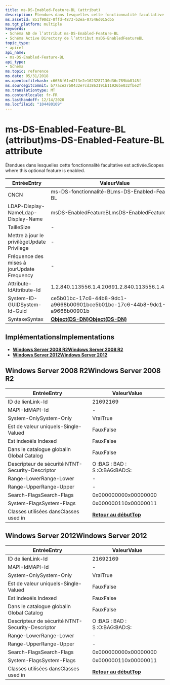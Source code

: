 ```yaml
---
title: ms-DS-Enabled-Feature-BL (attribut)
description: Étendues dans lesquelles cette fonctionnalité facultative est activée.
ms.assetid: 851f90d2-0ffd-4873-b2ea-07546d015cb5
ms.tgt_platform: multiple
keywords:
- Schéma AD de l’attribut ms-DS-Enabled-Feature-BL
- Schéma Active Directory de l’attribut msDS-EnabledFeatureBL
topic_type:
- apiref
api_name:
- ms-DS-Enabled-Feature-BL
api_type:
- Schema
ms.topic: reference
ms.date: 05/31/2018
ms.openlocfilehash: c6656f61ed2f3e2e1623287130d36c789bb8145f
ms.sourcegitcommit: b77ace27b0432e7cd3863191b11926be032fbe2f
ms.translationtype: MT
ms.contentlocale: fr-FR
ms.lasthandoff: 12/14/2020
ms.locfileid: "104480109"
---
```

# <a name="ms-ds-enabled-feature-bl-attribute"></a><span data-ttu-id="c971b-105">ms-DS-Enabled-Feature-BL (attribut)</span><span class="sxs-lookup"><span data-stu-id="c971b-105">ms-DS-Enabled-Feature-BL attribute</span></span>

<span data-ttu-id="c971b-106">Étendues dans lesquelles cette fonctionnalité facultative est activée.</span><span class="sxs-lookup"><span data-stu-id="c971b-106">Scopes where this optional feature is enabled.</span></span>



| <span data-ttu-id="c971b-107">Entrée</span><span class="sxs-lookup"><span data-stu-id="c971b-107">Entry</span></span> | <span data-ttu-id="c971b-108">Valeur</span><span class="sxs-lookup"><span data-stu-id="c971b-108">Value</span></span> |
|-------------------|-----------------------------------------|
| <span data-ttu-id="c971b-109">CN</span><span class="sxs-lookup"><span data-stu-id="c971b-109">CN</span></span>                | <span data-ttu-id="c971b-110">ms-DS-fonctionnalité-BL</span><span class="sxs-lookup"><span data-stu-id="c971b-110">ms-DS-Enabled-Feature-BL</span></span>                |
| <span data-ttu-id="c971b-111">LDAP-Display-Name</span><span class="sxs-lookup"><span data-stu-id="c971b-111">Ldap-Display-Name</span></span> | <span data-ttu-id="c971b-112">msDS-EnabledFeatureBL</span><span class="sxs-lookup"><span data-stu-id="c971b-112">msDS-EnabledFeatureBL</span></span>                   |
| <span data-ttu-id="c971b-113">Taille</span><span class="sxs-lookup"><span data-stu-id="c971b-113">Size</span></span>              | \-                                      |
| <span data-ttu-id="c971b-114">Mettre à jour le privilège</span><span class="sxs-lookup"><span data-stu-id="c971b-114">Update Privilege</span></span>  | \-                                      |
| <span data-ttu-id="c971b-115">Fréquence des mises à jour</span><span class="sxs-lookup"><span data-stu-id="c971b-115">Update Frequency</span></span>  | \-                                      |
| <span data-ttu-id="c971b-116">Attribute-Id</span><span class="sxs-lookup"><span data-stu-id="c971b-116">Attribute-Id</span></span>      | <span data-ttu-id="c971b-117">1.2.840.113556.1.4.2069</span><span class="sxs-lookup"><span data-stu-id="c971b-117">1.2.840.113556.1.4.2069</span></span>                 |
| <span data-ttu-id="c971b-118">System-ID-GUID</span><span class="sxs-lookup"><span data-stu-id="c971b-118">System-Id-Guid</span></span>    | <span data-ttu-id="c971b-119">ce5b01bc-17c6-44b8-9dc1-a9668b00901b</span><span class="sxs-lookup"><span data-stu-id="c971b-119">ce5b01bc-17c6-44b8-9dc1-a9668b00901b</span></span>    |
| <span data-ttu-id="c971b-120">Syntaxe</span><span class="sxs-lookup"><span data-stu-id="c971b-120">Syntax</span></span>            | [<span data-ttu-id="c971b-121">**Object(DS-DN)**</span><span class="sxs-lookup"><span data-stu-id="c971b-121">**Object(DS-DN)**</span></span>](s-object-ds-dn.md) |



## <a name="implementations"></a><span data-ttu-id="c971b-122">Implémentations</span><span class="sxs-lookup"><span data-stu-id="c971b-122">Implementations</span></span>

-   [<span data-ttu-id="c971b-123">**Windows Server 2008 R2**</span><span class="sxs-lookup"><span data-stu-id="c971b-123">**Windows Server 2008 R2**</span></span>](#windows-server-2008-r2)
-   [<span data-ttu-id="c971b-124">**Windows Server 2012**</span><span class="sxs-lookup"><span data-stu-id="c971b-124">**Windows Server 2012**</span></span>](#windows-server-2012)

## <a name="windows-server-2008-r2"></a><span data-ttu-id="c971b-125">Windows Server 2008 R2</span><span class="sxs-lookup"><span data-stu-id="c971b-125">Windows Server 2008 R2</span></span>



| <span data-ttu-id="c971b-126">Entrée</span><span class="sxs-lookup"><span data-stu-id="c971b-126">Entry</span></span> | <span data-ttu-id="c971b-127">Valeur</span><span class="sxs-lookup"><span data-stu-id="c971b-127">Value</span></span> |
|------------------------|---------------------------------|
| <span data-ttu-id="c971b-128">ID de lien</span><span class="sxs-lookup"><span data-stu-id="c971b-128">Link-Id</span></span>                | <span data-ttu-id="c971b-129">2169</span><span class="sxs-lookup"><span data-stu-id="c971b-129">2169</span></span>                            |
| <span data-ttu-id="c971b-130">MAPI-Id</span><span class="sxs-lookup"><span data-stu-id="c971b-130">MAPI-Id</span></span>                | \-                              |
| <span data-ttu-id="c971b-131">System-Only</span><span class="sxs-lookup"><span data-stu-id="c971b-131">System-Only</span></span>            | <span data-ttu-id="c971b-132">Vrai</span><span class="sxs-lookup"><span data-stu-id="c971b-132">True</span></span>                            |
| <span data-ttu-id="c971b-133">Est de valeur unique</span><span class="sxs-lookup"><span data-stu-id="c971b-133">Is-Single-Valued</span></span>       | <span data-ttu-id="c971b-134">Faux</span><span class="sxs-lookup"><span data-stu-id="c971b-134">False</span></span>                           |
| <span data-ttu-id="c971b-135">Est indexé</span><span class="sxs-lookup"><span data-stu-id="c971b-135">Is Indexed</span></span>             | <span data-ttu-id="c971b-136">Faux</span><span class="sxs-lookup"><span data-stu-id="c971b-136">False</span></span>                           |
| <span data-ttu-id="c971b-137">Dans le catalogue global</span><span class="sxs-lookup"><span data-stu-id="c971b-137">In Global Catalog</span></span>      | <span data-ttu-id="c971b-138">Faux</span><span class="sxs-lookup"><span data-stu-id="c971b-138">False</span></span>                           |
| <span data-ttu-id="c971b-139">Descripteur de sécurité NT</span><span class="sxs-lookup"><span data-stu-id="c971b-139">NT-Security-Descriptor</span></span> | <span data-ttu-id="c971b-140">O :BAG : BAD : S :</span><span class="sxs-lookup"><span data-stu-id="c971b-140">O:BAG:BAD:S:</span></span>                    |
| <span data-ttu-id="c971b-141">Range-Lower</span><span class="sxs-lookup"><span data-stu-id="c971b-141">Range-Lower</span></span>            | \-                              |
| <span data-ttu-id="c971b-142">Range-Upper</span><span class="sxs-lookup"><span data-stu-id="c971b-142">Range-Upper</span></span>            | \-                              |
| <span data-ttu-id="c971b-143">Search-Flags</span><span class="sxs-lookup"><span data-stu-id="c971b-143">Search-Flags</span></span>           | <span data-ttu-id="c971b-144">0x00000000</span><span class="sxs-lookup"><span data-stu-id="c971b-144">0x00000000</span></span>                      |
| <span data-ttu-id="c971b-145">System-Flags</span><span class="sxs-lookup"><span data-stu-id="c971b-145">System-Flags</span></span>           | <span data-ttu-id="c971b-146">0x00000011</span><span class="sxs-lookup"><span data-stu-id="c971b-146">0x00000011</span></span>                      |
| <span data-ttu-id="c971b-147">Classes utilisées dans</span><span class="sxs-lookup"><span data-stu-id="c971b-147">Classes used in</span></span>        | [<span data-ttu-id="c971b-148">**Retour au début**</span><span class="sxs-lookup"><span data-stu-id="c971b-148">**Top**</span></span>](c-top.md)<br/> |



## <a name="windows-server-2012"></a><span data-ttu-id="c971b-149">Windows Server 2012</span><span class="sxs-lookup"><span data-stu-id="c971b-149">Windows Server 2012</span></span>



| <span data-ttu-id="c971b-150">Entrée</span><span class="sxs-lookup"><span data-stu-id="c971b-150">Entry</span></span> | <span data-ttu-id="c971b-151">Valeur</span><span class="sxs-lookup"><span data-stu-id="c971b-151">Value</span></span> |
|------------------------|---------------------------------|
| <span data-ttu-id="c971b-152">ID de lien</span><span class="sxs-lookup"><span data-stu-id="c971b-152">Link-Id</span></span>                | <span data-ttu-id="c971b-153">2169</span><span class="sxs-lookup"><span data-stu-id="c971b-153">2169</span></span>                            |
| <span data-ttu-id="c971b-154">MAPI-Id</span><span class="sxs-lookup"><span data-stu-id="c971b-154">MAPI-Id</span></span>                | \-                              |
| <span data-ttu-id="c971b-155">System-Only</span><span class="sxs-lookup"><span data-stu-id="c971b-155">System-Only</span></span>            | <span data-ttu-id="c971b-156">Vrai</span><span class="sxs-lookup"><span data-stu-id="c971b-156">True</span></span>                            |
| <span data-ttu-id="c971b-157">Est de valeur unique</span><span class="sxs-lookup"><span data-stu-id="c971b-157">Is-Single-Valued</span></span>       | <span data-ttu-id="c971b-158">Faux</span><span class="sxs-lookup"><span data-stu-id="c971b-158">False</span></span>                           |
| <span data-ttu-id="c971b-159">Est indexé</span><span class="sxs-lookup"><span data-stu-id="c971b-159">Is Indexed</span></span>             | <span data-ttu-id="c971b-160">Faux</span><span class="sxs-lookup"><span data-stu-id="c971b-160">False</span></span>                           |
| <span data-ttu-id="c971b-161">Dans le catalogue global</span><span class="sxs-lookup"><span data-stu-id="c971b-161">In Global Catalog</span></span>      | <span data-ttu-id="c971b-162">Faux</span><span class="sxs-lookup"><span data-stu-id="c971b-162">False</span></span>                           |
| <span data-ttu-id="c971b-163">Descripteur de sécurité NT</span><span class="sxs-lookup"><span data-stu-id="c971b-163">NT-Security-Descriptor</span></span> | <span data-ttu-id="c971b-164">O :BAG : BAD : S :</span><span class="sxs-lookup"><span data-stu-id="c971b-164">O:BAG:BAD:S:</span></span>                    |
| <span data-ttu-id="c971b-165">Range-Lower</span><span class="sxs-lookup"><span data-stu-id="c971b-165">Range-Lower</span></span>            | \-                              |
| <span data-ttu-id="c971b-166">Range-Upper</span><span class="sxs-lookup"><span data-stu-id="c971b-166">Range-Upper</span></span>            | \-                              |
| <span data-ttu-id="c971b-167">Search-Flags</span><span class="sxs-lookup"><span data-stu-id="c971b-167">Search-Flags</span></span>           | <span data-ttu-id="c971b-168">0x00000000</span><span class="sxs-lookup"><span data-stu-id="c971b-168">0x00000000</span></span>                      |
| <span data-ttu-id="c971b-169">System-Flags</span><span class="sxs-lookup"><span data-stu-id="c971b-169">System-Flags</span></span>           | <span data-ttu-id="c971b-170">0x00000011</span><span class="sxs-lookup"><span data-stu-id="c971b-170">0x00000011</span></span>                      |
| <span data-ttu-id="c971b-171">Classes utilisées dans</span><span class="sxs-lookup"><span data-stu-id="c971b-171">Classes used in</span></span>        | [<span data-ttu-id="c971b-172">**Retour au début**</span><span class="sxs-lookup"><span data-stu-id="c971b-172">**Top**</span></span>](c-top.md)<br/> |



 

 





